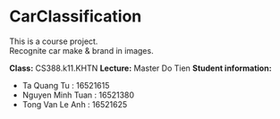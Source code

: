 # CarClassification
This is a course project.</br> Recognite car make & brand in images.

<b>Class:</b> CS388.k11.KHTN 
<b>Lecture:</b> Master Do Tien 
<b>Student information:</b>
- Ta Quang Tu         : 16521615
- Nguyen Minh Tuan    : 16521380
- Tong Van Le Anh     : 16521625



